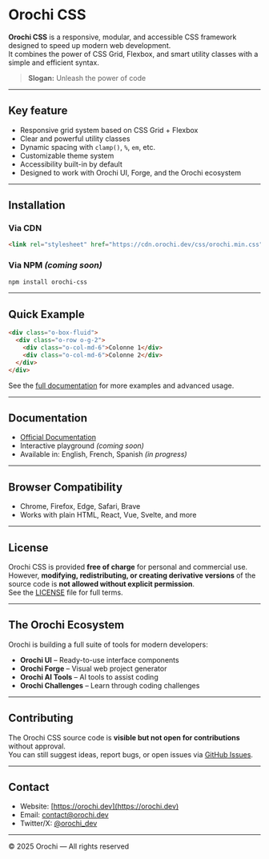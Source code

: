 # Orochi CSS

**Orochi CSS** is a responsive, modular, and accessible CSS framework designed to speed up modern web development.  
It combines the power of CSS Grid, Flexbox, and smart utility classes with a simple and efficient syntax.

> **Slogan:** Unleash the power of code

---

## Key feature

- Responsive grid system based on CSS Grid + Flexbox
- Clear and powerful utility classes
- Dynamic spacing with `clamp()`, `%`, `em`, etc.
- Customizable theme system
- Accessibility built-in by default
- Designed to work with Orochi UI, Forge, and the Orochi ecosystem

---

## Installation

### Via CDN

```html
<link rel="stylesheet" href="https://cdn.orochi.dev/css/orochi.min.css" />
```

### Via NPM _(coming soon)_

```bash
npm install orochi-css
```

---

## Quick Example

```html
<div class="o-box-fluid">
  <div class="o-row o-g-2">
    <div class="o-col-md-6">Colonne 1</div>
    <div class="o-col-md-6">Colonne 2</div>
  </div>
</div>
```

See the [full documentation](https://orochi.dev/docs) for more examples and advanced usage.

---

## Documentation

- [Official Documentation](https://orochi.dev/docs)
- Interactive playground _(coming soon)_
- Available in: English, French, Spanish _(in progress)_

---

## Browser Compatibility

- Chrome, Firefox, Edge, Safari, Brave
- Works with plain HTML, React, Vue, Svelte, and more

---

## License

Orochi CSS is provided **free of charge** for personal and commercial use.  
However, **modifying, redistributing, or creating derivative versions** of the source code is **not allowed without explicit permission**.  
See the [LICENSE](./LICENSE) file for full terms.

---

## The Orochi Ecosystem

Orochi is building a full suite of tools for modern developers:

- **Orochi UI** – Ready-to-use interface components
- **Orochi Forge** – Visual web project generator
- **Orochi AI Tools** – AI tools to assist coding
- **Orochi Challenges** – Learn through coding challenges

---

## Contributing

The Orochi CSS source code is **visible but not open for contributions** without approval.  
You can still suggest ideas, report bugs, or open issues via [GitHub Issues](https://github.com/orochi/orochi-css/issues).

---

## Contact

- Website: [https://orochi.dev](https://orochi.dev)
- Email: contact@orochi.dev
- Twitter/X: [@orochi_dev](https://twitter.com/orochi_dev)

---

© 2025 Orochi — All rights reserved
